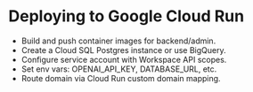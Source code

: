 # Deploying to Google Cloud Run

- Build and push container images for backend/admin.
- Create a Cloud SQL Postgres instance or use BigQuery.
- Configure service account with Workspace API scopes.
- Set env vars: OPENAI_API_KEY, DATABASE_URL, etc.
- Route domain via Cloud Run custom domain mapping.
